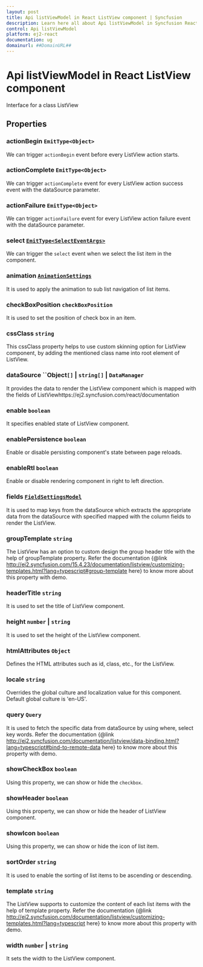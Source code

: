 ```yaml
---
layout: post
title: Api listViewModel in React ListView component | Syncfusion
description: Learn here all about Api listViewModel in Syncfusion React ListView component of Syncfusion Essential JS 2 and more.
control: Api listViewModel 
platform: ej2-react
documentation: ug
domainurl: ##DomainURL##
---
```


# Api listViewModel in React ListView component

Interface for a class ListView

## Properties

### actionBegin  `EmitType<Object>`

We can trigger `actionBegin` event before every ListView action starts.

### actionComplete  `EmitType<Object>`

We can trigger `actionComplete` event for every ListView action success event
 with the dataSource parameter.

### actionFailure  `EmitType<Object>`

We can trigger `actionFailure` event for every ListView action failure event with the dataSource parameter.

### select [`EmitType<SelectEventArgs>`](https://ej2.syncfusion.com/react/documentation/api-selectEventArgs.html)

We can trigger the `select` event when we select the list item in the component.

### animation [`AnimationSettings`](https://ej2.syncfusion.com/react/documentation/api-animationSettings.html)

It is used to apply the animation to sub list navigation of list items.

### checkBoxPosition `checkBoxPosition`

It is used to set the position of check box in an item.

### cssClass `string`

This cssClass property helps to use custom skinning option for ListView component, by adding the mentioned class name into root element of ListView.

### dataSource ``Object`[]` &#124;  `string[]` &#124;  `DataManager`

It provides the data to render the ListView component which is mapped with the fields of ListViewhttps://ej2.syncfusion.com/react/documentation

### enable `boolean`

It specifies enabled state of ListView component.

### enablePersistence `boolean`

Enable or disable persisting component's state between page reloads.

### enableRtl `boolean`

Enable or disable rendering component in right to left direction.

### fields [`FieldSettingsModel`](./api-fieldSettingsModel.html)

It is used to map keys from the dataSource which extracts the appropriate data from the dataSource with specified mapped with the column fields to render the ListView.

### groupTemplate `string`

The ListView has an option to custom design the group header title with the help of groupTemplate property.
Refer the documentation
 {@link http://ej2.syncfusion.com/15.4.23/documentation/listview/customizing-templates.html?lang=typescript#group-template here}
 to know more about this property with demo.

### headerTitle `string`

It is used to set the title of ListView component.

### height `number` &#124;  `string`

It is used to set the height of the ListView component.

### htmlAttributes ``Object``

Defines the HTML attributes such as id, class, etc., for the ListView.

### locale `string`

Overrides the global culture and localization value for this component. Default global culture is 'en-US'.

### query `Query`

It is used to fetch the specific data from dataSource by using where, select key words. Refer the documentation {@link http://ej2.syncfusion.com/documentation/listview/data-binding.html?lang=typescript#bind-to-remote-data here} to know more about this property with demo.

### showCheckBox `boolean`

Using this property, we can show or hide the `checkbox`.

### showHeader `boolean`

Using this property, we can show or hide the header of ListView component.

### showIcon `boolean`

Using this property, we can show or hide the icon of list item.

### sortOrder `string`

It is used to enable the sorting of list items to be ascending or descending.

### template `string`

The ListView supports to customize the content of each list items with the help of template property. Refer the documentation {@link http://ej2.syncfusion.com/documentation/listview/customizing-templates.html?lang=typescript here} to know more about this property with demo.

### width `number` &#124;  `string`

It sets the width to the ListView component.
